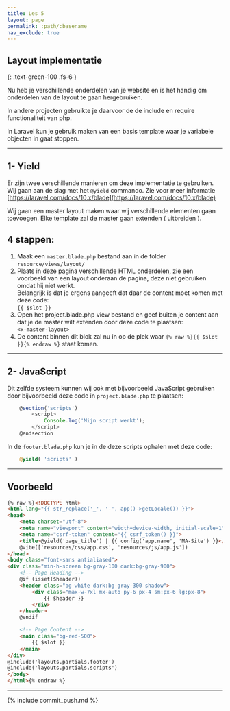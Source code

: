 ```yaml
---
title: Les 5
layout: page 
permalink: :path/:basename 
nav_exclude: true
---
```


## Layout implementatie
{: .text-green-100 .fs-6 }

Nu heb je verschillende onderdelen van je website en is het handig om onderdelen van de layout te gaan hergebruiken.

In andere projecten gebruikte je daarvoor de de include en require functionaliteit van php.

In Laravel kun je gebruik maken van een basis template waar je variabele objecten in gaat stoppen. 

---
## 1- Yield
Er zijn twee verschillende manieren om deze implementatie te gebruiken. Wij gaan aan de slag met het `@yield` commando.
Zie voor meer informatie [https://laravel.com/docs/10.x/blade](https://laravel.com/docs/10.x/blade)

Wij gaan een master layout maken waar wij verschillende elementen gaan toevoegen. Elke template zal de master gaan extenden ( uitbreiden ).

## 4 stappen:
1. Maak een `master.blade.php` bestand aan in de folder `resource/views/layout/`
2. Plaats in deze pagina verschillende HTML onderdelen, zie een voorbeeld van een layout onderaan de pagina, deze niet gebruiken omdat hij niet werkt.    
    Belangrijk is dat je ergens aangeeft dat daar de content moet komen met deze code:    
    `{{ $slot }}`
3. Open het project.blade.php view bestand en geef buiten je content aan dat je de master wilt extenden door deze code te plaatsen:    
   `<x-master-layout>`
4. De content binnen dit blok zal nu in op de plek waar `{% raw %}{{ $slot }}{% endraw %}` staat komen.

---
## 2- JavaScript
Dit zelfde systeem  kunnen wij ook met bijvoorbeeld JavaScript gebruiken door bijvoorbeeld deze code in `project.blade.php` te plaatsen:  
```javascript
    @section('scripts')
        <script>
            Console.log('Mijn script werkt');
        </script>
    @endsection
```

In de `footer.blade.php` kun je in de deze scripts ophalen met deze code:  
```php
    @yield( 'scripts' )
```

---
## Voorbeeld

```html
{% raw %}<!DOCTYPE html>
<html lang="{{ str_replace('_', '-', app()->getLocale()) }}">
<head>
    <meta charset="utf-8">
    <meta name="viewport" content="width=device-width, initial-scale=1">
    <meta name="csrf-token" content="{{ csrf_token() }}">
    <title>@yield('page_title') | {{ config('app.name', 'MA-Site') }}</title>
    @vite(['resources/css/app.css', 'resources/js/app.js'])
</head>
<body class="font-sans antialiased">
<div class="min-h-screen bg-gray-100 dark:bg-gray-900">
    <!-- Page Heading -->
    @if (isset($header))
    <header class="bg-white dark:bg-gray-300 shadow">
        <div class="max-w-7xl mx-auto py-6 px-4 sm:px-6 lg:px-8">
            {{ $header }}
        </div>
    </header>
    @endif

    <!-- Page Content -->
    <main class="bg-red-500">
        {{ $slot }}
    </main>
</div>
@include('layouts.partials.footer')
@include('layouts.partials.scripts')
</body>
</html>{% endraw %}
```

---

{% include commit_push.md %}



